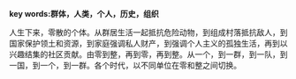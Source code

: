 **key words:群体，人类，个人，历史，组织**

人生下来，零散的个体。从群居生活一起抵抗危险动物，到组成村落抵抗敌人，到国家保护领土和资源，到家庭强调私人财产，到强调个人主义的孤独生活，再到以兴趣结集的社区贡献。由零到整，再到零，再到整。从一个，到一群，到一队，到一国，到一个，到一群。各个时代，以不同单位在零和整之间切换。
